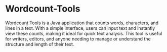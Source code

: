 # Wordcount-Tools
Wordcount Tools is a Java application that counts words, characters, and lines in a text. With a simple interface, users can input text and instantly view these counts, making it ideal for quick text analysis. This tool is useful for writers, editors, and anyone needing to manage or understand the structure and length of their text.
